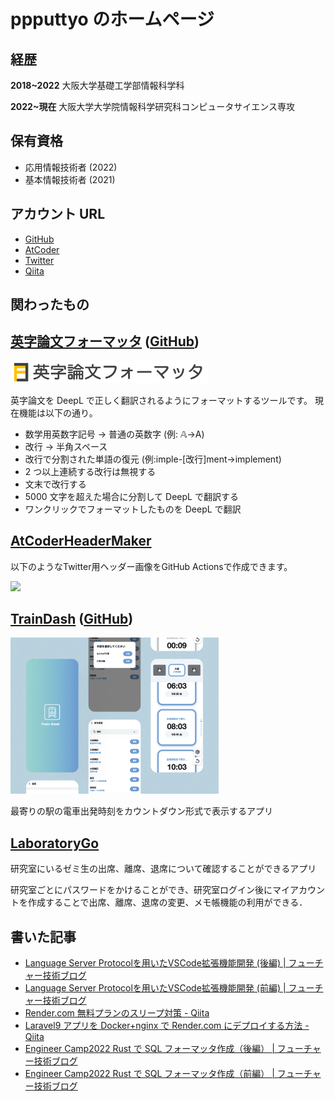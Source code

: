 # ppputtyo のホームページ

## 経歴

<b>2018~2022</b> 大阪大学基礎工学部情報科学科

<b>2022~現在</b> 大阪大学大学院情報科学研究科コンピュータサイエンス専攻

## 保有資格

- 応用情報技術者 (2022)
- 基本情報技術者 (2021)

## アカウント URL

- [GitHub](https://github.com/ppputtyo)
- [AtCoder](https://atcoder.jp/users/ppputtyo)
- [Twitter](https://twitter.com/p_kyopro)
- [Qiita](https://qiita.com/ppputtyo)

## 関わったもの

## [英字論文フォーマッタ](https://to-normal-code.onrender.com/) ([GitHub](https://github.com/ppputtyo/ToNormalCode))

<img src="image/formatter_logo.png" height="35px">

英字論文を DeepL で正しく翻訳されるようにフォーマットするツールです。
現在機能は以下の通り。

- 数学用英数字記号 → 普通の英数字 (例: 𝔸→A)
- 改行 → 半角スペース
- 改行で分割された単語の復元 (例:imple-[改行]ment→implement)
- 2 つ以上連続する改行は無視する
- 文末で改行する
- 5000 文字を超えた場合に分割して DeepL で翻訳する
- ワンクリックでフォーマットしたものを DeepL で翻訳


## [AtCoderHeaderMaker](https://github.com/ppputtyo/AtCoderHeaderMaker)
以下のようなTwitter用ヘッダー画像をGitHub Actionsで作成できます。

<img src="https://user-images.githubusercontent.com/52311998/203693576-80f6c6c5-201d-4373-8f9b-f2caa591c842.png" width="450px">


## [TrainDash](https://train-front.vercel.app/) ([GitHub](https://github.com/yuzuki-aritomo/train_front))

<img src="image/TrainDash.jpg" height="250px">

最寄りの駅の電車出発時刻をカウントダウン形式で表示するアプリ

## [LaboratoryGo](https://play.google.com/store/apps/details?id=ac.inoue.laboratorygo)

研究室にいるゼミ生の出席、離席、退席について確認することができるアプリ

研究室ごとにパスワードをかけることができ、研究室ログイン後にマイアカウントを作成することで出席、離席、退席の変更、メモ帳機能の利用ができる．

## 書いた記事

- [Language Server Protocolを用いたVSCode拡張機能開発 (後編) \| フューチャー技術ブログ](https://future-architect.github.io/articles/20221125a/)
- [Language Server Protocolを用いたVSCode拡張機能開発 (前編) \| フューチャー技術ブログ](https://future-architect.github.io/articles/20221124a/)
- [Render.com 無料プランのスリープ対策 - Qiita](https://qiita.com/ppputtyo/items/2ab44303dcfabeb7b23e)
- [Laravel9 アプリを Docker+nginx で Render.com にデプロイする方法 - Qiita](https://qiita.com/ppputtyo/items/80bccea017fae16e9864)
- [Engineer Camp2022 Rust で SQL フォーマッタ作成（後編） \| フューチャー技術ブログ](https://future-architect.github.io/articles/20220916c/)
- [Engineer Camp2022 Rust で SQL フォーマッタ作成（前編） \| フューチャー技術ブログ](https://future-architect.github.io/articles/20220916b/)
